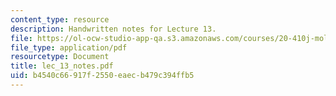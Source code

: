```yaml
---
content_type: resource
description: Handwritten notes for Lecture 13.
file: https://ol-ocw-studio-app-qa.s3.amazonaws.com/courses/20-410j-molecular-cellular-and-tissue-biomechanics-be-410j-spring-2003/b4540c66917f2550eaecb479c394ffb5_lec_13_notes.pdf
file_type: application/pdf
resourcetype: Document
title: lec_13_notes.pdf
uid: b4540c66-917f-2550-eaec-b479c394ffb5
---
```

